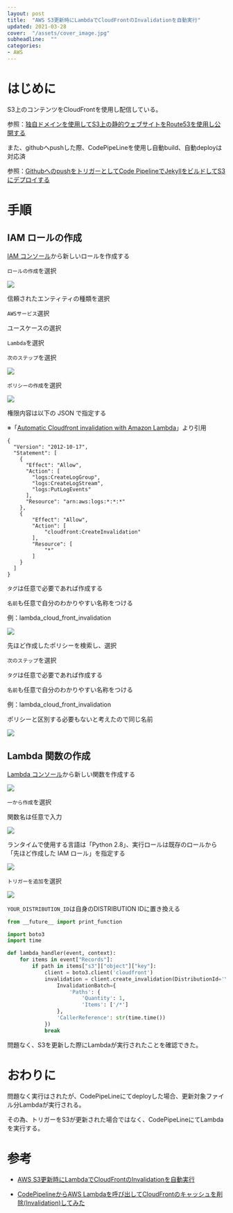 ```yaml
---
layout: post
title:  "AWS S3更新時にLambdaでCloudFrontのInvalidationを自動実行"
updated: 2021-03-28
cover:  "/assets/cover_image.jpg"
subheadline:  ""
categories: 
- AWS
---
```


# はじめに

S3上のコンテンツをCloudFrontを使用し配信している。

参照：[独自ドメインを使用してS3上の静的ウェブサイトをRoute53を使用し公開する](https://kurutasu.github.io/2019/06/18/aws-s3-route53)

また、githubへpushした際、CodePipeLineを使用し自動build、自動deployは対応済

参照：[GithubへのpushをトリガーとしてCode PipelineでJekyllをビルドしてS3にデプロイする](https://kurutasu.github.io/2021/03/26/AWSCodeipeline-S3-Jekyll-github)

# 手順

## IAM ロールの作成

[IAM コンソール](https://console.aws.amazon.com/iam/home?region=us-east-1#/users)から新しいロールを作成する

`ロールの作成`を選択

![](https://lh3.googleusercontent.com/pw/ACtC-3dVoJ0aXZb80LcRotH1AEnuuXp5-7WmzuXdU6dvzmgrJHS9_MHHqnHTq0a7-G-RnHIyPI6S7LfND1EachJVwNAj2xyRCZ2sLt_CS-i0dx-j5W6b0VbJ4aNxIByZJ-tut3Kn1gcDwW2DNsfEYlWNkF_s=w1322-h529-no?authuser=0)

信頼されたエンティティの種類を選択

`AWSサービス`選択

ユースケースの選択

`Lambda`を選択

`次のステップ`を選択

![](https://lh3.googleusercontent.com/pw/ACtC-3dluFNEQGK_3czOMRVmbQA3Rk-hENhvS5mxhFmQfV5IWsP4qOVJgf48mklSG2saz9LyKPLIPsuDX-UOeiBAvk1LP2FJoVJOH1WwV2zrotzydgfmRylR5d9p9XxTWAf-7o0GBGmnRD5KrgKrdHblGP_Z=w977-h545-no?authuser=0)

`ポリシーの作成`を選択

![](https://lh3.googleusercontent.com/pw/ACtC-3fYElxDQS0NW9ycQ8lTOaYs1fLt7vdB5bau3E88qhjgBj1aUvnUELGE0dWAioDlMZmj4rSmPMv9kA0oMGCLLtpheqEGkeJu2GvzMl_9Dcf0Si8x9zMHx7HEy9csqP7bNXaDWLEsf2kQ7pGk8j9UJUdO=w977-h548-no?authuser=0)

権限内容は以下の JSON で指定する

※「[Automatic Cloudfront invalidation with Amazon Lambda](https://blog.miguelangelnieto.net/posts/Automatic_Cloudfront_invalidation_with_Amazon_Lambda.html)」より引用

```
{
  "Version": "2012-10-17",
  "Statement": [
    {
      "Effect": "Allow",
      "Action": [
        "logs:CreateLogGroup",
        "logs:CreateLogStream",
        "logs:PutLogEvents"
      ],
      "Resource": "arn:aws:logs:*:*:*"
    },
    {
        "Effect": "Allow",
        "Action": [
            "cloudfront:CreateInvalidation"
        ],
        "Resource": [
            "*"
        ]
    }
  ]
}
```

`タグ`は任意で必要であれば作成する

`名前`も任意で自分のわかりやすい名称をつける

例：lambda_cloud_front_invalidation

![](https://lh3.googleusercontent.com/pw/ACtC-3dzCrRpdIx-uIL02khI_wpN2Cl401C8G9WiNxtR2I2DiCb_QXPSAmr7e0YR7tZbTdbvhIFhebzB1X3vNVEv-bul9ECYYkOvakgzzN-cBAoyT-Y8sDzk3kyS_ta7Am4TcJ924ufQX9XLn7eUX7_9H7_K=w1163-h482-no?authuser=0)

先ほど作成したポリシーを検索し、選択

`次のステップ`を選択

`タグ`は任意で必要であれば作成する

`名前`も任意で自分のわかりやすい名称をつける

例：lambda_cloud_front_invalidation

ポリシーと区別する必要もないと考えたので同じ名前

![](https://lh3.googleusercontent.com/pw/ACtC-3fKQeiXmuCKvU_lvbpB-NiUa7VQAhAZhUuiBlVV5JLcuO-tBgNFIaYAw2-9mnNG_5PhsBI5Ko8pXUCc4T-0iiOgxg5CpKzoM_xawvN0NzGfWQ6kYV1RMAGbkgNK8ShsOEHXrV8duxM1vo_vOugSmSz3=w973-h543-no?authuser=0)

## Lambda 関数の作成

[Lambda コンソール](https://ap-northeast-1.console.aws.amazon.com/lambda/home?region=ap-northeast-1#/functions)から新しい関数を作成する

![](https://lh3.googleusercontent.com/pw/ACtC-3dEtzTN_8eNl_gG4NVZ2kd6ZRa959AzYSiNhbdUWBmzO-hRTBkQgot1HuJb4I-DiyTIwhqiGYHSp5GUZpgsvRW6nRzQLdnc7RwRwtuPdjm_CD44w7N152FBiT-92PpMs1RyqzxH2GGjUS2k0KeTeq0W=w1285-h401-no?authuser=0)

`一から作成`を選択

関数名は任意で入力

![](https://lh3.googleusercontent.com/pw/ACtC-3eUhVHFQCTjDkvqeyzIRPkLA0SN9WHc12Ib5AxBp-X0Wm6p5mTCNK_s8aiVSp4OtAypvZvwgTt4suVv0Kof5vaVhtUe22rpaiIHHcMqD4-DsnVQFzR5AQkGvS7VDXksLHfjsQZsdlnE3NghDt972lKU=w1284-h546-no?authuser=0)

ランタイムで使用する言語は「Python 2.8」、実行ロールは既存のロールから「先ほど作成した IAM ロール」を指定する

![](https://lh3.googleusercontent.com/pw/ACtC-3ehgXv_VkN_dTiQV7GNeGJBIDxGPa_rA3-Cv38tFQ0M38hOdRX8_l0fZ_xkQq8lNlHvBkdvTW4xBy02HXPB8PZKEoVWkiBIucEzRCkhzROBOVXS0cPl4g3xrk8NG9A3DYMDqYHCTRdNJZHUg7anCX8Z=w1272-h490-no?authuser=0)

`トリガーを追加`を選択

![](https://lh3.googleusercontent.com/pw/ACtC-3ew4pWnqul_eYDh3zcw-535BuZc-m1hcrraFugW_N4wueRMUgqlXI--6P7FZoW84_N6gEJZ048FCRX7OQUCJ6maJVuei2rxa5Prw5jrPgoH9091vkHAk3vcoL2RP59AgqCDGMNtTerRsitwOMmKBBWr=w1208-h439-no?authuser=0)

`YOUR_DISTRIBUTION_ID`は自身のDISTRIBUTION IDに置き換える

```python
from __future__ import print_function

import boto3
import time

def lambda_handler(event, context):
    for items in event["Records"]:
        if path in items["s3"]["object"]["key"]:
            client = boto3.client('cloudfront')
            invalidation = client.create_invalidation(DistributionId='YOUR_DISTRIBUTION_ID',
                InvalidationBatch={
                    'Paths': {
                        'Quantity': 1,
                        'Items': ['/*']
                },
                'CallerReference': str(time.time())
            })
            break
```

問題なく、S3を更新した際にLambdaが実行されたことを確認できた。

# おわりに

問題なく実行はされたが、CodePipeLineにてdeployした場合、更新対象ファイル分Lambdaが実行される。

その為、トリガーをS3が更新された場合ではなく、CodePipeLineにてLambdaを実行する。

# 参考

* [AWS S3更新時にLambdaでCloudFrontのInvalidationを自動実行](https://qiita.com/kskinaba/items/dcf9693dd034517e114a)

* [CodePipelineからAWS Lambdaを呼び出してCloudFrontのキャッシュを削除(Invalidation)してみた](https://dev.classmethod.jp/articles/cloudfront-invalidation-using-codepipeline-custom-action/)